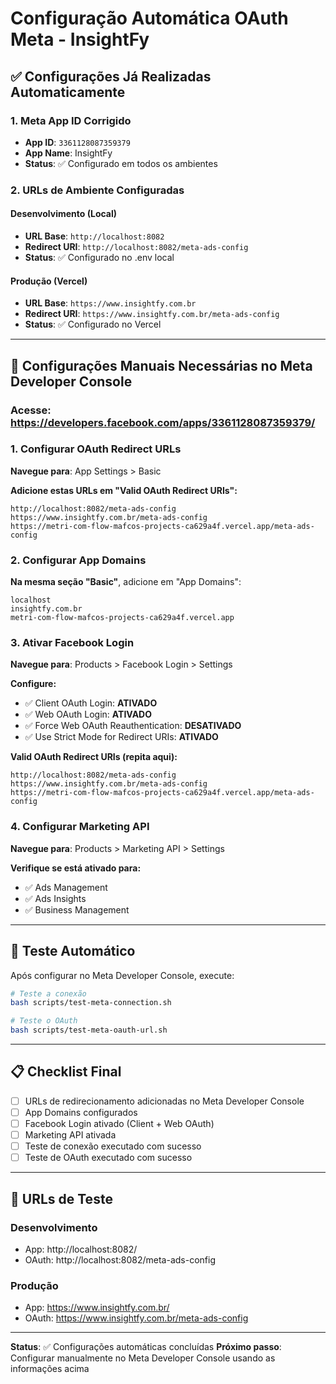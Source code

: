 # Configuração Automática OAuth Meta - InsightFy

## ✅ Configurações Já Realizadas Automaticamente

### 1. Meta App ID Corrigido
- **App ID**: `3361128087359379`
- **App Name**: InsightFy
- **Status**: ✅ Configurado em todos os ambientes

### 2. URLs de Ambiente Configuradas

#### Desenvolvimento (Local)
- **URL Base**: `http://localhost:8082`
- **Redirect URI**: `http://localhost:8082/meta-ads-config`
- **Status**: ✅ Configurado no .env local

#### Produção (Vercel)
- **URL Base**: `https://www.insightfy.com.br`
- **Redirect URI**: `https://www.insightfy.com.br/meta-ads-config`
- **Status**: ✅ Configurado no Vercel

---

## 🔧 Configurações Manuais Necessárias no Meta Developer Console

### Acesse: https://developers.facebook.com/apps/3361128087359379/

### 1. Configurar OAuth Redirect URLs
**Navegue para**: App Settings > Basic

**Adicione estas URLs em "Valid OAuth Redirect URIs":**
```
http://localhost:8082/meta-ads-config
https://www.insightfy.com.br/meta-ads-config
https://metri-com-flow-mafcos-projects-ca629a4f.vercel.app/meta-ads-config
```

### 2. Configurar App Domains
**Na mesma seção "Basic"**, adicione em "App Domains":
```
localhost
insightfy.com.br
metri-com-flow-mafcos-projects-ca629a4f.vercel.app
```

### 3. Ativar Facebook Login
**Navegue para**: Products > Facebook Login > Settings

**Configure:**
- ✅ Client OAuth Login: **ATIVADO**
- ✅ Web OAuth Login: **ATIVADO**
- ✅ Force Web OAuth Reauthentication: **DESATIVADO**
- ✅ Use Strict Mode for Redirect URIs: **ATIVADO**

**Valid OAuth Redirect URIs (repita aqui):**
```
http://localhost:8082/meta-ads-config
https://www.insightfy.com.br/meta-ads-config
https://metri-com-flow-mafcos-projects-ca629a4f.vercel.app/meta-ads-config
```

### 4. Configurar Marketing API
**Navegue para**: Products > Marketing API > Settings

**Verifique se está ativado para:**
- ✅ Ads Management
- ✅ Ads Insights
- ✅ Business Management

---

## 🧪 Teste Automático

Após configurar no Meta Developer Console, execute:

```bash
# Teste a conexão
bash scripts/test-meta-connection.sh

# Teste o OAuth
bash scripts/test-meta-oauth-url.sh
```

---

## 📋 Checklist Final

- [ ] URLs de redirecionamento adicionadas no Meta Developer Console
- [ ] App Domains configurados
- [ ] Facebook Login ativado (Client + Web OAuth)
- [ ] Marketing API ativada
- [ ] Teste de conexão executado com sucesso
- [ ] Teste de OAuth executado com sucesso

---

## 🚀 URLs de Teste

### Desenvolvimento
- App: http://localhost:8082/
- OAuth: http://localhost:8082/meta-ads-config

### Produção
- App: https://www.insightfy.com.br/
- OAuth: https://www.insightfy.com.br/meta-ads-config

---

**Status**: ✅ Configurações automáticas concluídas
**Próximo passo**: Configurar manualmente no Meta Developer Console usando as informações acima
